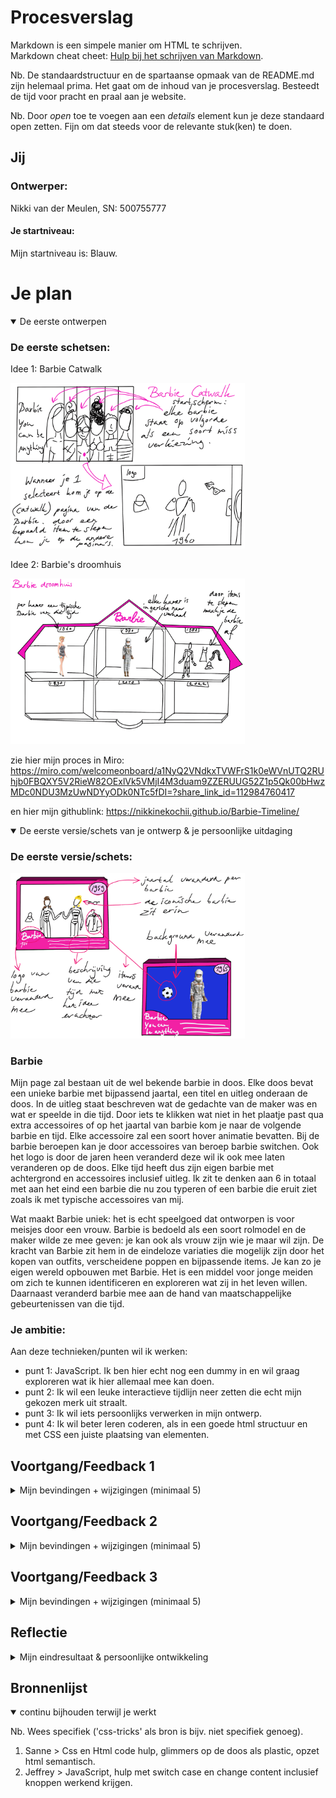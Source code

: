 # Procesverslag
Markdown is een simpele manier om HTML te schrijven.  
Markdown cheat cheet: [Hulp bij het schrijven van Markdown](https://github.com/adam-p/markdown-here/wiki/Markdown-Cheatsheet).

Nb. De standaardstructuur en de spartaanse opmaak van de README.md zijn helemaal prima. Het gaat om de inhoud van je procesverslag. Besteedt de tijd voor pracht en praal aan je website.

Nb. Door *open* toe te voegen aan een *details* element kun je deze standaard open zetten. Fijn om dat steeds voor de relevante stuk(ken) te doen.




## Jij

### Ontwerper:
Nikki van der Meulen, 
SN: 500755777

#### Je startniveau:
Mijn startniveau is: Blauw.




# Je plan

<details open>
  <summary>De eerste ontwerpen</summary>

   ### De eerste schetsen:
    
  Idee 1: Barbie Catwalk

  <img src="readme-images/schets-catwalk.jpg" width="375px" alt="eerste schets">

  Idee 2: Barbie's droomhuis

   <img src="readme-images/schets-barbiedroomhuis.jpg" width="375px" alt="tweede schets">

zie hier mijn proces in Miro: https://miro.com/welcomeonboard/a1NyQ2VNdkxTVWFrS1k0eWVnUTQ2RUhjb0FBQXY5V2RieW82OExlVk5VMjI4M3duam9ZZERUUG52Z1p5Qk00bHwzMDc0NDU3MzUwNDYyODk0NTc5fDI=?share_link_id=112984760417

en hier mijn githublink: https://nikkinekochii.github.io/Barbie-Timeline/

<details open>
  <summary>De eerste versie/schets van je ontwerp & je persoonlijke uitdaging</summary>

  ### De eerste versie/schets:
  <img src="readme-images/concept-schets1.jpg" width="375px" alt="eerste versie/schets">

### Barbie 
Mijn page zal bestaan uit de wel bekende barbie in doos. Elke doos bevat een unieke barbie met bijpassend jaartal, een titel en uitleg onderaan de doos. In de uitleg staat beschreven wat de gedachte van de maker was en wat er speelde in die tijd. Door iets te klikken wat niet in het plaatje past qua extra accessoires of op het jaartal van barbie kom je naar de volgende barbie en tijd. Elke accessoire zal een soort hover animatie bevatten. Bij de barbie beroepen kan je door accessoires van beroep barbie switchen. Ook het logo is door de jaren heen veranderd deze wil ik ook mee laten veranderen op de doos. Elke tijd heeft dus zijn eigen barbie met achtergrond en accessoires inclusief uitleg. Ik zit te denken aan 6 in totaal met aan het eind een barbie die nu zou typeren of een barbie die eruit ziet zoals ik met typische accessoires van mij.

Wat maakt Barbie uniek:  het is echt speelgoed dat ontworpen is voor meisjes door een vrouw. Barbie is bedoeld als een soort rolmodel en de maker wilde ze mee geven: je kan ook als vrouw zijn wie je maar wil zijn. De kracht van Barbie zit hem in de eindeloze variaties die mogelijk zijn door het kopen van outfits, verscheidene poppen en bijpassende items. Je kan zo je eigen wereld opbouwen met Barbie. Het is een middel voor jonge meiden om zich te kunnen identificeren en exploreren wat zij in het leven willen. Daarnaast veranderd barbie mee aan de hand van maatschappelijke gebeurtenissen van die tijd.

  ### Je ambitie: 
  Aan deze technieken/punten wil ik werken:
  - punt 1: JavaScript. Ik ben hier echt nog een dummy in en wil graag exploreren wat ik hier allemaal mee kan doen. 
  - punt 2: Ik wil een leuke interactieve tijdlijn neer zetten die echt mijn gekozen merk uit straalt.
  - punt 3: Ik wil iets persoonlijks verwerken in mijn ontwerp.
  - punt 4: Ik wil beter leren coderen, als in een goede html structuur en met CSS een juiste plaatsing van elementen.
 
</details>




## Voortgang/Feedback 1

<details>
  <summary>Mijn bevindingen + wijzigingen (minimaal 5)</summary>
  
  Bevindingen:
  - Verscheidene mensen vonden mijn idee heel sterk. "Barbie haal je als collector's item niet uit de doos. En op de doos staat vaak alle informatie van het product."
  - Het idee van de doos als zoekplaatje vonden ze ook interessant.

  
  
  ### Bevinding 1:
  - Verlies niet uit het oog dat er ook items geanimeerd moeten worden.
  
 #### oplossing:
  ik heb gekeken naar css animaties, misschien bepaalde hover states verwerken kan ook al goed werken. zoals hoveren om de andere barbie van die editie te zien.


  <img src="readme-images/normaal.jpg" width="375px" alt="eerste staat barbie"> <img src="readme-images/hover.jpg" width="375px" alt="tweede barbie na hover">

  ### Bevinding 2:
  - "Misschien is het goed om ervoor te zorgen dat na een aantal seconde het (foute) item op licht. Voor als ze het niet zien."

  #### oplossing:
  Dit zou ik kunnen doen met een css animatie binnen een aantal seconde.


  ### Bevinding 3:
  - Als je tijd over hebt: informatie op de achterkant van de box. Dus box kan je omdraaien.

  #### oplossing:
  met javascript de doos laten omdraaien na een click. (is niet gelukt vanwege de tijd)


  ### Bevinding 4:
  - Aan het einde sowieso een Barbie van jezelf.

  #### oplossing:
   Ik wilde zeker weten dat ik een Barbie straks heb die daadwerkelijk mij representateert. Dus heb ik een Google form uit gestuurd naar mijn vrienden en familie leden.
   deze heb ik vervolgens geanalyseert en verwerkt in mijn ontwerp.


  <img src="readme-images/enqeute.jpg" width="375px" alt="vragenlijst">

</details>




## Voortgang/Feedback 2

<details>
  <summary>Mijn bevindingen + wijzigingen (minimaal 5)</summary>
  
  ### Bevinding 1:
  De achtergrond met Gradient van paarsig naar roze zorgt ervoor dat je de titel niet meer ziet. 

  #### oplossing:
  Ik heb de achtergrond afbeelding veranderd zodat met de kleuren van het logo en de titel deze er meer uit springt en ik heb vervolgens ook een zwarte drop-shadow gegeven aan de letters in plaats van het licht roze.

<img src="readme-images/titeloud.jpg" width="375px" alt="eerste staat titel"> <img src="readme-images/titelzichtbaar.jpg" width="375px" alt="duidelijke titel">

  ### Bevinding 2:
  de items van de barbies moeten los zijn om te kunnen klikken

  #### oplossing:
  De eerste box staat met alle items in de html door middel van javascript met een switch case veranderen de items per box. (zie de code hiervoor)


  ### Bevinding 3:
  Zet de hulp van personen ook in je bronnen!

  #### oplossing:
  Ik heb zowel hulp van Jeffrey als Sanne ontvangen. 
  Sanne heeft geholpen met html opzet en bepaalde css styling.
  Jeffrey heeft me geholpen met JavaScript uit te zetten, hier ben ik vervolgens zelf mee verder gegaan om alle items per box aan te passen inclusief item aangeven dat "fout"is.
  Dit heb ik ook in het bestand als notitie gezet.

  ### Bevinding 4:
  CSS custom properties moeten nog gedefinieert worden.

  #### oplossing:
  Ik heb dit vooral aangemaakt voor de kleuren.



</details>




## Voortgang/Feedback 3

<details>
  <summary>Mijn bevindingen + wijzigingen (minimaal 5)</summary>


<img src="readme-images/ssfout1.JPG" width="375px" alt="github fout">

### Bevinding 1:
 Responsiveness: via github is de background niet responsive ook laad hij niet altijd de doos achtergong inclusief barbies.
 Het is dan ook niet duidelijk wat je moet doen om naar de volgende doos te gaan aangezien de tekst hierdoor wegvalt.

  #### oplossing:
  dit komt door de content helaas en github laad niet alle foto's in helaas door een bug. hij zet extra puntjes voor de foto's.


  ### Bevinding 2:
  Niet erg duidelijk wat je moet doen om naar de volgende periode in de tijdlijn te komen, bij een ander grootte scherm kan je dit niet lezen tenzij je helemaal naar beneden scrollt.

  #### oplossing:
  Ik heb de uitleg tekst in de header gezet onder de titel zodat je deze eerder ziet nu is het  wel duidelijk.
 
 <img src="readme-images/ssfout2.JPG" width="375px" alt="uitleg actie oud">

  ### Bevinding 3:
  code volgorde van CSS is niet altijd logisch. zet bijv. width eerst en position, left, bottom enzovoorts bij elkaar. wees consistent.

  #### oplossing:
  Ik heb gekeken naar wat qua opmaak bij elkaar moet en zo een aantal regels ertussen gelaten zodat dit overzichtelijker eruit ziet.

 ### Bevinding 4:
  Je kan wel vooruit door je tijdlijn maar niet terug switchen naar voorgaande items. 
  
 #### oplossing:
  Om dit op te lossen heb ik buttons aan weerszijde gemaakt waarmee je naast de foute items ook door de boxen heen zou kunnen en dus ook weer terug.
  Om ervoor te zorgen dat je niet verder kan klikken heb ik er een grens aan gesteld in javaScript en de buttons vooruit bij de laatste op hidden gezet.

  <img src="readme-images/buttons.JPG" width="375px" alt="ronde knoppen">



</details>




## Reflectie

<details>
  <summary>Mijn eindresultaat & persoonlijke ontwikkeling</summary>

  ### Je uitkomst - karakteristiek screenshot(s):
  <img src="readme-images/finaldesign.jpg" width="375px" alt="final ontwerp">

Overall ben ik echt onwijs blij met wat ik (met hulp) heb neer gezet. Het ziet er echt uit als een barbie set in doos met alle jaartallen erbij en interactie.

  ### Dit ging goed/Heb ik geleerd: 
  Het ontwerp en onderzoeksgedeelte gingen vooral erg goed. Ik vind wat ik heb gemaakt qua design zeker bij Barbie passen als merk.
  Vooral mijn eigen barbie lijkt onwijs op mij en de andere barbies passen allemaal qua geheel goed bij elkaar.
  Het is echt als een soort collectors item gallerij en interactieve website van Barbie.
  Ook het gedeelte van interactie is goed gelukt. Het is een zoekplaatje geworde waarmee je op een speelse manier door de boxen heen kan.
  Maar je kan ook weer terug door middel van de pijltjes knoppen.
  En de hidden barbie bij bepaalde dozen die je kan vinden door erover heen te gaan met je cursor vind ik een leuk extratje.

  Ik ben heel slecht met code schrijven, na wat hulp van Sanne aan het begin gingen CSS en html mij al veel beter af. 
  Zo weet ik nu dat je plaatsingen van elementen met display grid of flexbox kan doen. Maar ook posities kan geven met relative en absolute en dan vanaf de bottom en top met em waardes verplaatsen. Zelfs javaScript snap ik nu al iets meer als iemand wat doet snap ik wat er gebeurd.

  

  <img src="readme-images/mebarbie.jpg" width="375px" alt="top">


  ### Dit was lastig/Is niet gelukt:
  JavaScript was echt een hell! Ik ben Jeffrey zo dankbaar dat hij af en toe mee keek. Ik had het namelijk nooit in mijn ééntje op kunnen zetten.
  Ik snap wat er gebeurd als we het samen doen maar zelf alles uit schrijven is nog erg lastig.
  Ook het stukje grid en flexbox wil ik mij nog iets meer in gaan verdiepen na dit vak zodat ik dit beter voor me zie.
  
  Ik ben ook door de angst voor coderen op de helft van de eerste week begonnen met coderen op aandringen van Sanne.
  Hierdoor heb ik net 2 dagen misgelopen om nog wat extra dingen toe te voegen.
  Zo wilde ik nog hoverstates geven aan de knoppen en barbie accesoires.
  De knoppen wilde ik ook meer 3D maken.
  Verder had ik er nog een grappige animatie aan kunnen geven en de cursor kunnen veranderen in een handje met gelakte nageltjes.

  <img src="readme-images/dummy-plaatje.jpg" width="375px" alt="bummer">
</details>




## Bronnenlijst

<details open>
<summary>continu bijhouden terwijl je werkt</summary>

Nb. Wees specifiek ('css-tricks' als bron is bijv. niet specifiek genoeg).

1. Sanne >  Css en Html code hulp, glimmers op de doos als plastic, opzet html semantisch.
2. Jeffrey > JavaScript, hulp met switch case en change content inclusief knoppen werkend krijgen.


</details>